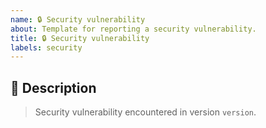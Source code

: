 ```yaml
---
name: 🔒️ Security vulnerability
about: Template for reporting a security vulnerability.
title: 🔒️ Security vulnerability
labels: security
---
```


## 📝 Description

> Security vulnerability encountered in version `version`.

<!-- Describe the vulnerability right here. -->

<!-- This section will be filled and uncommented by a maintainer.
## ✅ Checklist

> See the [_Issue implementation_ section in the contributing guidelines](https://github.com/kotools/types/blob/main/CONTRIBUTING.md#issue-implementation) before addressing the following checklist.

- [ ] 🔒 Fix the security vulnerability.
- [ ] 📝 Update the unreleased changelog for this issue.
-->

<!-- Include the following step in case of tracking issues.
- [ ] 📝 Attach tracking issues to a milestone.
-->
